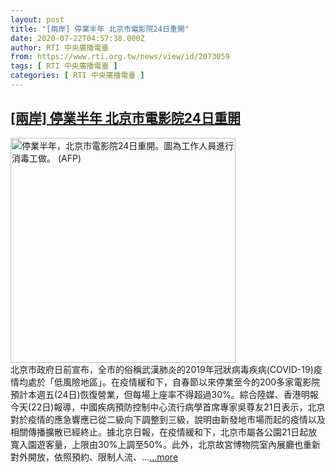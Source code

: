 ```yaml
---
layout: post
title: "[兩岸] 停業半年 北京市電影院24日重開"
date: 2020-07-22T04:57:38.000Z
author: RTI 中央廣播電臺
from: https://www.rti.org.tw/news/view/id/2073059
tags: [ RTI 中央廣播電臺 ]
categories: [ RTI 中央廣播電臺 ]
---
```

<!--1595393858000-->
[[兩岸] 停業半年 北京市電影院24日重開](https://www.rti.org.tw/news/view/id/2073059)
------

<div>
<img src="https://static.rti.org.tw/assets/thumbnails/2020/07/22/4fbe651a88224270b6801d66a0172b65.jpg" width="360" alt="停業半年，北京市電影院24日重開。圖為工作人員進行消毒工做。 (AFP)" title="停業半年，北京市電影院24日重開。圖為工作人員進行消毒工做。 (AFP)"><br>北京市政府日前宣布，全市的俗稱武漢肺炎的2019年冠狀病毒疾病(COVID-19)疫情均處於「低風險地區」。在疫情緩和下，自春節以來停業至今的200多家電影院預計本週五(24日)恢復營業，但每場上座率不得超過30%。綜合陸媒、香港明報今天(22日)報導，中國疾病預防控制中心流行病學首席專家吳尊友21日表示，北京對於疫情的應急響應已從二級向下調整到三級，說明由新發地市場而起的疫情以及相關傳播擴散已經終止。據北京日報，在疫情緩和下，北京市屬各公園21日起放寬入園遊客量，上限由30%上調至50%。此外，北京故宮博物院室內展廳也重新對外開放，依照預約、限制人流、...<a target="_blank" href="https://www.rti.org.tw/news/view/id/2073059">...more</a>
</div>
